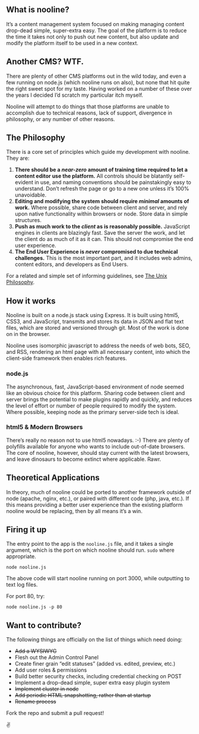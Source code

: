 ## What is nooline?

It’s a content management system focused on making managing content
drop-dead simple, super-extra easy. The goal of the platform is to
reduce the time it takes not only to push out new content, but also
update and modify the platform itself to be used in a new context.

## Another CMS? WTF.

There are plenty of other CMS platforms out in the wild today, and even
a few running on node.js (which nooline runs on also), but none that hit
quite the right sweet spot for my taste. Having worked on a number of
these over the years I decided I’d scratch my particular itch myself.

Nooline will attempt to do things that those platforms are unable to
accomplish due to technical reasons, lack of support, divergence in
philosophy, or any number of other reasons.

## The Philosophy

There is a core set of principles which guide my development with nooline.
They are:

1.  **There should be a *near-zero* amount of training time required to
let a content editor use the platform.** All controls should be
blatantly self-evident in use, and naming conventions should be
painstakingly easy to understand. Don’t refresh the page or go to a
new one unless it’s 100% unavoidable.
2.  **Editing and modifying the system should require *minimal* amounts
of work.** Where possible, share code between client and server, and
rely upon native functionality within browsers or node. Store data
in simple structures.
3.  **Push as much work to the *client* as is reasonably possible.**
JavaScript engines in clients are blazingly fast. Save the server
the work, and let the client do as much of it as it can. This should
not compromise the end user experience.
4.  **The End User Experience is *never* compromised to due technical
challenges.** This is the most important part, and it includes web
admins, content editors, and developers as End Users.

For a related and simple set of informing guidelines, see [The Unix
Philosophy][].

## How it works

Nooline is built on a node.js stack using Express. It is built using html5, CSS3, and JavaScript, transmits and stores its data in JSON and flat text files, which are stored and versioned through git.  Most of the work is done on in the browser.

Nooline uses isomorphic javascript to address the needs of web bots, SEO, and RSS, rendering an html page with all necessary content, into which the client-side framework then enables rich features.

### node.js

The asynchronous, fast, JavaScript-based environment of node seemed like
an obvious choice for this platform. Sharing code between client and
server brings the potential to make plugins rapidly and quickly, and
reduces the level of effort or number of people required to modify the
system. Where possible, keeping node as the primary server-side tech is
ideal.

### html5 & Modern Browsers

There’s really no reason not to use html5 nowadays. :-)  There are plenty of polyfills available for anyone who wants to include
out-of-date browsers. The core of nooline, however, should stay current with
the latest browsers, and leave dinosaurs to become extinct where
applicable.  Rawr.

## Theoretical Applications

In theory, much of nooline could be ported to another framework outside of
node (apache, nginx, etc.), or paired with different code (php, java,
etc.). If this means providing a better user experience than the
existing platform nooline would be replacing, then by all means it’s a win.

## Firing it up

The entry point to the app is the `nooline.js` file, and it takes a single argument, which is the port on which nooline should run.  `sudo` where appropriate.

    node nooline.js

The above code will start nooline running on port 3000, while outputting to text log files.

For port 80, try:

    node nooline.js -p 80

## Want to contribute?

The following things are officially on the list of things which need
doing:
-   ~~Add a WYSIWYG~~
-   Flesh out the Admin Control Panel
-   Create finer grain “edit statuses” (added vs. edited, preview, etc.)
-   Add user roles & permissions
-   Build better security checks, including credential checking on POST
-   Implement a drop-dead simple, super extra easy plugin system
-   ~~Implement cluster in node~~
-   ~~Add periodic HTML snapshotting, rather than at startup~~
-   ~~Rename process~~

Fork the repo and submit a pull request!

✌

[“noosphere”]: http://en.wikipedia.org/wiki/Noosphere
[Eric Raymond’s article]: http://www.catb.org/~esr/writings/homesteading/homesteading/
[The Unix Philosophy]: http://en.wikipedia.org/wiki/Unix_philosophy
[the github repo]: https://github.com/StrictlySkyler/nooline
